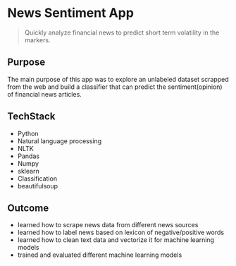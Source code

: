 # News Sentiment App
> Quickly analyze financial news to predict short term volatility in the markers.  

## Purpose
The main purpose of this app was to explore an unlabeled dataset scrapped from the web and build a classifier that can predict the sentiment(opinion) of financial news articles. 

## TechStack
* Python
* Natural language processing
* NLTK
* Pandas
* Numpy
* sklearn
* Classification
* beautifulsoup

## Outcome
* learned how to scrape news data from different news sources
* learned how to label news based on lexicon of negative/positive words
* learned how to clean text data and vectorize it for machine learning models
* trained and evaluated different machine learning models
